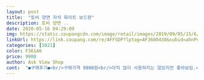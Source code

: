 ```yaml
---
layout: post 
title:  "토비 양면 자석 화이트 보드판" 
description: 토비 양면 ..
date: 2020-05-16 04:29:09 
img: https://static.coupangcdn.com/image/retail/images/2019/09/05/15/6/210bd1e6-19bb-4399-bd19-36af5face9c2.jpg 
linkUrl: https://link.coupang.com/re/AFFSDP?lptag=AF3600438&subid=ahnPublicAsk&pageKey=295613915&itemId=932166101&vendorItemId=5311116860&traceid=V0-113-ecd61007d2467804 
categories: [1021] 
color: F361A6 
price: 9900 
author: Ask View Shop 
cont:  "●구매후기●<br/>구매가격 9900원<br/>아직 많이 사용하지는 않있지만 좋아보임.<br/> 많이 쓰고 지우고 하다보면 어떨지는 잘 모르겠지만... <br/><br/>책상 위에 세워놓고 사용하기 편리해요<br/>책상에 세워두려니 고정이 잘 안 되고 철로 된 지지대라 책상에서 쓰면 시끄럽습니다.<br/> 같이 온 마카가 시간이 좀 지나도 잘 지워져서 놀랐어요.<br/> 이것저것 계획 같은 거 써놓고 나사 잘 조여서 세워두기엔 괜찮은 것 같고 이걸 사용하며 공부하기엔 별로입니다.<br/><br/>구매가격 9900원<br/>아직 많이 사용하지는 않있지만 좋아보임.<br/> 많이 쓰고 지우고 하다보면 어떨지는 잘 모르겠지만... <br/><br/>책상 위에 세워놓고 사용하기 편리해요<br/>책상에 세워두려니 고정이 잘 안 되고 철로 된 지지대라 책상에서 쓰면 시끄럽습니다.<br/> 같이 온 마카가 시간이 좀 지나도 잘 지워져서 놀랐어요.<br/> 이것저것 계획 같은 거 써놓고 나사 잘 조여서 세워두기엔 괜찮은 것 같고 이걸 사용하며 공부하기엔 별로입니다.<br/><br/>" 
---
```

